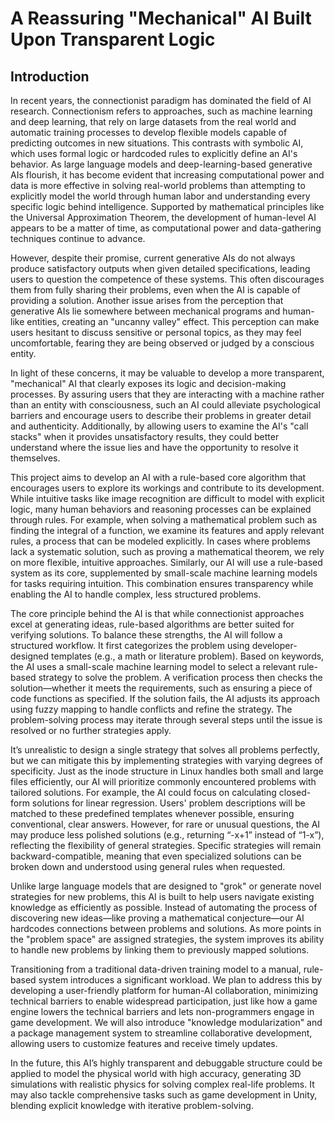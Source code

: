 # A Reassuring "Mechanical" AI Built Upon Transparent Logic

## Introduction
In recent years, the connectionist paradigm has dominated the field of AI research. Connectionism refers to approaches, such as machine learning and deep learning, that rely on large datasets from the real world and automatic training processes to develop flexible models capable of predicting outcomes in new situations. This contrasts with symbolic AI, which uses formal logic or hardcoded rules to explicitly define an AI's behavior. As large language models and deep-learning-based generative AIs flourish, it has become evident that increasing computational power and data is more effective in solving real-world problems than attempting to explicitly model the world through human labor and understanding every specific logic behind intelligence. Supported by mathematical principles like the Universal Approximation Theorem, the development of human-level AI appears to be a matter of time, as computational power and data-gathering techniques continue to advance.

However, despite their promise, current generative AIs do not always produce satisfactory outputs when given detailed specifications, leading users to question the competence of these systems. This often discourages them from fully sharing their problems, even when the AI is capable of providing a solution. Another issue arises from the perception that generative AIs lie somewhere between mechanical programs and human-like entities, creating an "uncanny valley" effect. This perception can make users hesitant to discuss sensitive or personal topics, as they may feel uncomfortable, fearing they are being observed or judged by a conscious entity.

In light of these concerns, it may be valuable to develop a more transparent, "mechanical" AI that clearly exposes its logic and decision-making processes. By assuring users that they are interacting with a machine rather than an entity with consciousness, such an AI could alleviate psychological barriers and encourage users to describe their problems in greater detail and authenticity. Additionally, by allowing users to examine the AI's "call stacks" when it provides unsatisfactory results, they could better understand where the issue lies and have the opportunity to resolve it themselves.

This project aims to develop an AI with a rule-based core algorithm that encourages users to explore its workings and contribute to its development. While intuitive tasks like image recognition are difficult to model with explicit logic, many human behaviors and reasoning processes can be explained through rules. For example, when solving a mathematical problem such as finding the integral of a function, we examine its features and apply relevant rules, a process that can be modeled explicitly. In cases where problems lack a systematic solution, such as proving a mathematical theorem, we rely on more flexible, intuitive approaches. Similarly, our AI will use a rule-based system as its core, supplemented by small-scale machine learning models for tasks requiring intuition. This combination ensures transparency while enabling the AI to handle complex, less structured problems.

The core principle behind the AI is that while connectionist approaches excel at generating ideas, rule-based algorithms are better suited for verifying solutions. To balance these strengths, the AI will follow a structured workflow. It first categorizes the problem using developer-designed templates (e.g., a math or literature problem). Based on keywords, the AI uses a small-scale machine learning model to select a relevant rule-based strategy to solve the problem. A verification process then checks the solution—whether it meets the requirements, such as ensuring a piece of code functions as specified. If the solution fails, the AI adjusts its approach using fuzzy mapping to handle conflicts and refine the strategy. The problem-solving process may iterate through several steps until the issue is resolved or no further strategies apply.

It’s unrealistic to design a single strategy that solves all problems perfectly, but we can mitigate this by implementing strategies with varying degrees of specificity. Just as the inode structure in Linux handles both small and large files efficiently, our AI will prioritize commonly encountered problems with tailored solutions. For example, the AI could focus on calculating closed-form solutions for linear regression. Users' problem descriptions will be matched to these predefined templates whenever possible, ensuring conventional, clear answers. However, for rare or unusual questions, the AI may produce less polished solutions (e.g., returning “-x+1” instead of “1-x”), reflecting the flexibility of general strategies. Specific strategies will remain backward-compatible, meaning that even specialized solutions can be broken down and understood using general rules when requested.

Unlike large language models that are designed to "grok" or generate novel strategies for new problems, this AI is built to help users navigate existing knowledge as efficiently as possible. Instead of automating the process of discovering new ideas—like proving a mathematical conjecture—our AI hardcodes connections between problems and solutions. As more points in the "problem space" are assigned strategies, the system improves its ability to handle new problems by linking them to previously mapped solutions.

Transitioning from a traditional data-driven training model to a manual, rule-based system introduces a significant workload. We plan to address this by developing a user-friendly platform for human-AI collaboration, minimizing technical barriers to enable widespread participation, just like how a game engine lowers the technical barriers and lets non-programmers engage in game development. We will also introduce "knowledge modularization" and a package management system to streamline collaborative development, allowing users to customize features and receive timely updates.

In the future, this AI’s highly transparent and debuggable structure could be applied to model the physical world with high accuracy, generating 3D simulations with realistic physics for solving complex real-life problems. It may also tackle comprehensive tasks such as game development in Unity, blending explicit knowledge with iterative problem-solving.